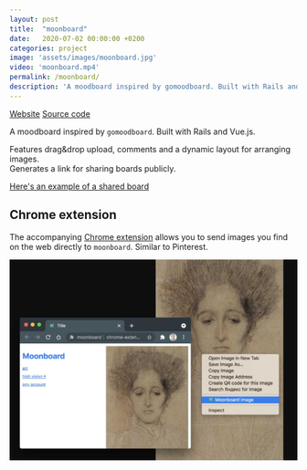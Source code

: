```yaml
---
layout: post
title:  "moonboard"
date:   2020-07-02 00:00:00 +0200
categories: project
image: 'assets/images/moonboard.jpg'
video: 'moonboard.mp4'
permalink: /moonboard/
description: 'A moodboard inspired by gomoodboard. Built with Rails and Vue.js. Features drag&drop upload, comments and a dynamic layout for arranging images. Generates a link for sharing boards publicly.'
---
```


[Website](https://moonboardapp.herokuapp.com/)
[Source code](https://github.com/emilosman/moonboard)

A moodboard inspired by `gomoodboard`.
Built with Rails and Vue.js.

Features drag&drop upload, comments and a dynamic layout for arranging images.  
Generates a link for sharing boards publicly.

[Here's an example of a shared board](https://moonboardapp.herokuapp.com/b/eda2d9d6-d6c9-4932-b945-dbf6c25dba1d)

## Chrome extension
The accompanying [Chrome extension](https://github.com/emilosman/moonboard-chrome) allows you to send images you find on the web directly to `moonboard`. Similar to Pinterest.

![moonboard chrome screenshot](/assets/images/moonboard_chrome_screenshot.jpg)  
